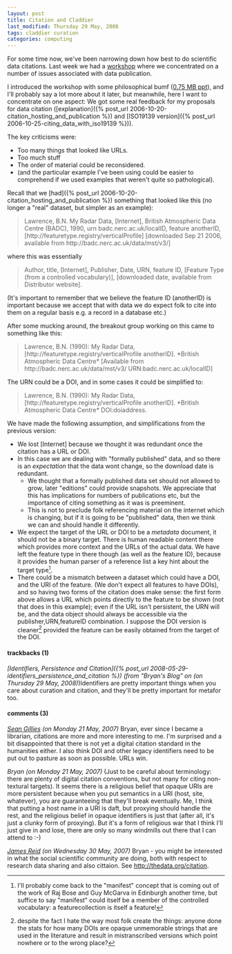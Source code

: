 ```yaml
---
layout: post
title: Citation and Claddier
last_modified: Thursday 29 May, 2008
tags: claddier curation
categories: computing
---
```

For some time now, we've been narrowing down how best to do scientific data citations. Last week we had a [workshop](http://claddier.badc.ac.uk/trac/wiki/workshop) where we concentrated on a number of issues associated with data publication.

I introduced the workshop with some philosophical bumf ([0.75 MB ppt](/assets/talks/claddier_opening.ppt)), and
I'll probably say a lot more about it later, but meanwhile, here I want to concentrate on one aspect: We got some real feedback for my proposals for data citation ([explanation]({% post_url 2006-10-20-citation_hosting_and_publication %}) and [ISO19139 version]({% post_url 2006-10-25-citing_data_with_iso19139 %})).

The key criticisms were:
* Too many things that looked like URLs.
* Too much stuff
* The order of material could be reconsidered.
* (and the particular example I've been using could be easier to comprehend if we used examples that weren't quite so pathological).

Recall that we [had]({% post_url 2006-10-20-citation_hosting_and_publication %}) something that looked like this (no longer a "real" dataset, but simpler as an example):<blockquote>Lawrence, B.N. My Radar Data, [Internet], British Atmospheric Data Centre (BADC), 1990, urn badc.nerc.ac.uk/localID, feature anotherID, [http://featuretype.registry/verticalProfile] [downloaded Sep 21 2006, available from http://badc.nerc.ac.uk/data/mst/v3/]
</blockquote>

where this was essentially<blockquote>Author, title, [Internet], Publisher, Date, URN, feature ID, [Feature Type (from a controlled vocabulary)], [downloaded date, available from Distributor website].
</blockquote>

(It's important to remember that we believe the feature ID (anotherID) is important because we accept that with data we do expect folk to cite into them on a regular basis e.g. a record in a database etc.)

After some mucking around, the breakout group working on this came to something like this:
<blockquote>Lawrence, B.N. (1990): My Radar Data, [http://featuretype.registry/verticalProfile anotherID]. *British Atmospheric Data Centre* [Available from http://badc.nerc.ac.uk/data/mst/v3/ URN:badc.nerc.ac.uk/localID]
</blockquote>

The URN could be a DOI, and in some cases it could be simplified to:
<blockquote>Lawrence, B.N. (1990): My Radar Data, [http://featuretype.registry/verticalProfile anotherID]. *British Atmospheric Data Centre* DOI:doiaddress.
</blockquote>

We have made the following assumption, and simplifications from the previous version:
* We lost [Internet] because we thought it was redundant once the citation has a URL or DOI.
* In this case we are dealing with "formally published" data, and so there is an *expectation* that the data wont change, so the download date is redundant.
    * We thought that a formally published data set should not allowed to grow, later "editions" could provide snapshots. We appreciate that this has implications for numbers of publications etc, but the importance of citing something as it was is preeminent.
    * This is not to preclude folk referencing material on the internet which is changing, but if it is going to be "published" data, then we think we can and should handle it differently.
* We expect the target of the URL or DOI to be a *metadata* document, it should not be a binary target. There is human readable content there which provides more context and the URLs of the actual data. We have left the feature type in there though (as well as the feature ID), because it provides the human parser of a reference list a key hint about the target type[^1].
* There could be a mismatch between a dataset which could have a DOI, and the URI of the feature. (We don't expect all features to have DOIs), and so having two forms of the citation does make sense: the first form above allows a URL which points directly to the feature to be shown (not that does in this example); even if the URL isn't persistent, the URN will be, and the data object should always be accessible via the publisher,URN,featureID combination. I suppose the DOI version is cleaner[^2] provided the feature can be easily obtained from the target of the DOI.

[^1]: I'll probably come back to the "manifest" concept that is coming out of the work of Raj Bose and Guy McGarva in Edinburgh another time, but suffice to say "manifest" could itself be a member of the controlled vocabulary: a featurecollection is itself a feature!

[^2]: despite the fact I hate the way most folk create the things: anyone done the stats for how many DOIs are opaque unmemorable strings that are used in the literature and result in mistranscribed versions  which point nowhere or to the wrong place?


#### trackbacks (1)
*[Identifiers, Persistence and Citation]({% post_url 2008-05-29-identifiers_persistence_and_citation %}) (from "Bryan's Blog" on (on Thursday 29 May, 2008)*)Identifiers are pretty important things when you care about curation and citation, and they'll be pretty important for metafor too.

#### comments (3)
*[Sean Gillies](http://zcologia.com/news/) (on Monday 21 May, 2007)*
Bryan, ever since I became a librarian, citations are more and more interesting to me. I'm surprised and a bit disappointed that there is not yet a digital citation standard in the humanities either. I also think DOI and other legacy identifiers need to be put out to pasture as soon as possible. URLs win.

*Bryan (on Monday 21 May, 2007)*
(Just to be careful about terminology: there are plenty of digital citation conventions, but not many for citing non-textural targets). It seems there is a religious belief that opaque URIs are more persistent because when you put semantics in a URI (host, site, whatever), you are guaranteeing that they'll break eventually. Me, I think that putting a host name in a URI is daft, but proxying should handle the rest, and the religious belief in opaque identifiers is just that (after all, it's just a clunky form of proxying). But it's a form of religious war that I think I'll just give in and lose, there are only so many windmills out there that I can attend to :-)

*[James Reid](http://toohardtotype.blogspot.com) (on Wednesday 30 May, 2007)*
Bryan - you might be interested in what the social scientific community are doing, both with respect to research data sharing and also cittaion. See http://thedata.org/citation.
